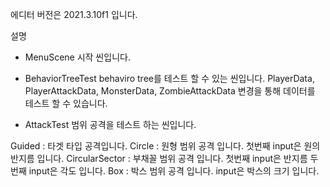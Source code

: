에디터 버전은 2021.3.10f1 입니다.

설명

- MenuScene
시작 씬입니다.

- BehaviorTreeTest 
behaviro tree를 테스트 할 수 있는 씬입니다.
PlayerData, PlayerAttackData, MonsterData, ZombieAttackData 변경을 통해 데이터를 테스트 할 수 있습니다.

- AttackTest
범위 공격을 테스트 하는 씬입니다.

Guided : 타겟 타입 공격입니다.
Circle : 원형 범위 공격 입니다. 첫번째 input은 원의 반지름 입니다.
CircularSector : 부채꼴 범위 공격 입니다. 첫번째 input은 반지름 두번째 input은 각도 입니다.
Box : 박스 범위 공격 입니다. input은 박스의 크기 입니다.
